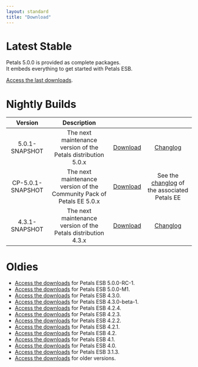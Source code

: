 ```yaml
---
layout: standard
title: "Download"
--- 
```


# Latest Stable

Petals 5.0.0 is provided as complete packages.  
It embeds everything to get started with Petals ESB.

[Access the last downloads](/download-petals-5.0.0.html).

# Nightly Builds

|     Version    |                      Description                        |   |   |
|:--------------:|:-------------------------------------------------------:|:-:|:-:|
| 5.0.1-SNAPSHOT | The next maintenance version of the Petals distribution 5.0.x | [Download](http://repository.ow2.org/nexus/service/local/artifact/maven/content?r=snapshots&g=org.ow2.petals&a=petals-esb-enterprise-edition&v=LATEST&p=zip) | [Changlog](https://jira.petalslink.com/secure/IssueNavigator.jspa?mode=hide&requestId=10256) |
| CP-5.0.1-SNAPSHOT | The next maintenance version of the Community Pack of Petals EE 5.0.x | [Download](http://repository.ow2.org/nexus/service/local/artifact/maven/content?r=snapshots&g=org.ow2.petals&a=petals-community-pack&v=LATEST&p=zip) | See the [changlog](https://jira.petalslink.com/secure/IssueNavigator.jspa?mode=hide&requestId=10256) of the associated Petals EE |
| 4.3.1-SNAPSHOT | The next maintenance version of the Petals distribution 4.3.x| [Download](http://repository.ow2.org/nexus/service/local/artifact/maven/content?r=snapshots&g=org.ow2.petals&a=petals-esb-enterprise-edition&v=4.3.1-SNAPSHOT&p=zip) | [Changlog](https://jira.petalslink.com/secure/IssueNavigator.jspa?mode=hide&requestId=10253) |

# Oldies

- [Access the downloads](/download-petals-5.0.0-rc-1.html) for Petals ESB 5.0.0-RC-1.
- [Access the downloads](/download-petals-5.0.0-milestone-1.html) for Petals ESB 5.0.0-M1.
- [Access the downloads](/download-petals-4.3.0.html) for Petals ESB 4.3.0.
- [Access the downloads](/download-petals-4.3.0-beta-1.html) for Petals ESB 4.3.0-beta-1.
- [Access the downloads](/download-petals-4.2.4.html) for Petals ESB 4.2.4.
- [Access the downloads](/download-petals-4.2.3.html) for Petals ESB 4.2.3.
- [Access the downloads](/download-petals-4.2.2.html) for Petals ESB 4.2.2.
- [Access the downloads](/download-petals-4.2.1.html) for Petals ESB 4.2.1.
- [Access the downloads](/download-petals-4.2.html) for Petals ESB 4.2.
- [Access the downloads](/download-petals-4.1.html) for Petals ESB 4.1.
- [Access the downloads](/download-petals-4.0.html) for Petals ESB 4.0.
- [Access the downloads](/download-petals-3.1.3.html) for Petals ESB 3.1.3.
- [Access the downloads](/download-petals-older.html) for older versions. 
